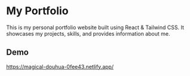 # My Portfolio

This is my personal portfolio website built using React & Tailwind CSS. It showcases my projects, skills, and provides information about me.

## Demo

https://magical-douhua-0fee43.netlify.app/
